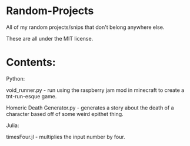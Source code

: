 # Random-Projects
All of my random projects/snips that don't belong anywhere else.

These are all under the MIT license.


# Contents:
Python:

void_runner.py - run using the raspberry jam mod in minecraft to create a tnt-run-esque game.

Homeric Death Generator.py - generates a story about the death of a character based off of some weird epithet thing.

Julia:

timesFour.jl - multiplies the input number by four.
